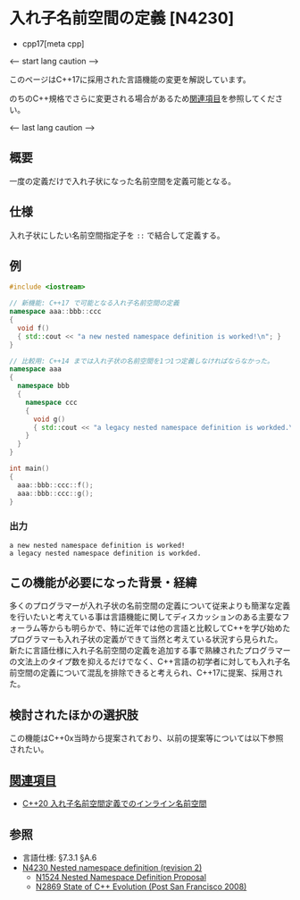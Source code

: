 # 入れ子名前空間の定義 [N4230]
* cpp17[meta cpp]

<-- start lang caution -->

このページはC++17に採用された言語機能の変更を解説しています。

のちのC++規格でさらに変更される場合があるため[関連項目](#relative_page)を参照してください。

<-- last lang caution -->

## 概要
一度の定義だけで入れ子状になった名前空間を定義可能となる。

## 仕様

入れ子状にしたい名前空間指定子を `::` で結合して定義する。

## 例
```cpp example
#include <iostream>

// 新機能: C++17 で可能となる入れ子名前空間の定義
namespace aaa::bbb::ccc
{
  void f()
  { std::cout << "a new nested namespace definition is worked!\n"; }
}

// 比較用: C++14 までは入れ子状の名前空間を1つ1つ定義しなければならなかった。
namespace aaa
{
  namespace bbb
  {
    namespace ccc
    {
      void g()
      { std::cout << "a legacy nested namespace definition is workded.\n"; }
    }
  }
}

int main()
{
  aaa::bbb::ccc::f();
  aaa::bbb::ccc::g();
}
```

### 出力
```
a new nested namespace definition is worked!
a legacy nested namespace definition is workded.
```

## この機能が必要になった背景・経緯
多くのプログラマーが入れ子状の名前空間の定義について従来よりも簡潔な定義を行いたいと考えている事は言語機能に関してディスカッションのある主要なフォーラム等からも明らかで、特に近年では他の言語と比較してC++を学び始めたプログラマーも入れ子状の定義ができて当然と考えている状況すら見られた。
新たに言語仕様に入れ子名前空間の定義を追加する事で熟練されたプログラマーの文法上のタイプ数を抑えるだけでなく、C++言語の初学者に対しても入れ子名前空間の定義について混乱を排除できると考えられ、C++17に提案、採用された。

## 検討されたほかの選択肢
この機能はC++0x当時から提案されており、以前の提案等については以下参照されたい。


## <a id="relative-page" href="#relative-page">関連項目</a>
- [C++20 入れ子名前空間定義でのインライン名前空間](/lang/cpp20/nested_inline_mamespaces.md)


## 参照
- 言語仕様: §7.3.1 §A.6
- [N4230 Nested namespace definition (revision 2)](http://www.open-std.org/jtc1/sc22/wg21/docs/papers/2014/n4230.html)
    - [N1524 Nested Namespace Definition Proposal](http://www.open-std.org/jtc1/sc22/wg21/docs/papers/2003/n1524.htm)
    - [N2869 State of C++ Evolution (Post San Francisco 2008)](http://www.open-std.org/jtc1/sc22/wg21/docs/papers/2009/n2869.html)